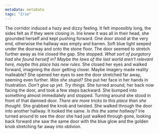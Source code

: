 ```yaml
---
metaData: metaData
tags: "Irie"
---
```


The corridor induced a hazy and dizzy feeling. It felt impossibly long, the sides felt as if they were closing in. Irie knew it was all in their head, she grounded herself and kept pushing forward. One door stood at the very end, otherwise the hallway was empty and barren. Soft blue light seeped under the doorway and onto the stone floor. The door seemed to stretch further away as Irie closed the gap. She stopped. *What sort of purgatory had she found herself in? Maybe the laws of the last world aren’t relevant here, maybe this place has new rules.* She closed her eyes and walked forward, imagining the door getting closer. Maybe imagery made reality malleable? She opened her eyes to see the door stretched far away, seeming even further. *Was she stupid?* She put her face in her hands in frustration. *Don’t give up yet. Try things.* She turned around, her back now facing the door, and took a few steps backward. She bumped into something almost immediately and stopped. Turning around she stood in front of that damned door. *There are more tricks to this place than she thought.* She grabbed the knob and twisted. 
She walked through the door into another hallway. It looked the same. *Is this the same hallway?* Irie turned around to see the door she had just walked through gone, looking back forward she saw the same door with the blue glow and the golden knob stretching far away into oblivion.